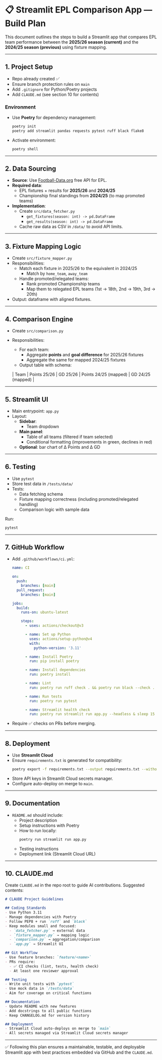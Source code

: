 # 📋 Streamlit EPL Comparison App — Build Plan

This document outlines the steps to build a Streamlit app that compares EPL team performance between the **2025/26 season (current)** and the **2024/25 season (previous)** using fixture mapping.

---

## 1. Project Setup
- Repo already created ✅
- Ensure branch protection rules on `main`
- Add `.gitignore` for Python/Poetry projects
- Add `CLAUDE.md` (see section 10 for contents)

### Environment
- Use **Poetry** for dependency management:
  ```bash
  poetry init
  poetry add streamlit pandas requests pytest ruff black flake8
  ```
- Activate environment:
  ```bash
  poetry shell
  ```

---

## 2. Data Sourcing
- **Source**: Use [Football-Data.org](https://www.football-data.org/) free API for EPL.
- **Required data**:
  - EPL fixtures + results for **2025/26** and **2024/25**
  - Championship final standings from **2024/25** (to map promoted teams)
- **Implementation**:
  - Create `src/data_fetcher.py`
    - `get_fixtures(season: int) -> pd.DataFrame`
    - `get_results(season: int) -> pd.DataFrame`
  - Cache raw data as CSV in `/data/` to avoid API limits.

---

## 3. Fixture Mapping Logic
- Create `src/fixture_mapper.py`
- Responsibilities:
  - Match each fixture in 2025/26 to the equivalent in 2024/25
    - Match by `home_team`, `away_team`
  - Handle promoted/relegated teams:
    - Rank promoted Championship teams
    - Map them to relegated EPL teams (1st → 18th, 2nd → 19th, 3rd → 20th)
- Output: dataframe with aligned fixtures.

---

## 4. Comparison Engine
- Create `src/comparison.py`
- Responsibilities:
  - For each team:
    - Aggregate **points** and **goal difference** for 2025/26 fixtures
    - Aggregate the same for mapped 2024/25 fixtures
  - Output table with schema:

  | Team | Points 25/26 | GD 25/26 | Points 24/25 (mapped) | GD 24/25 (mapped) |

---

## 5. Streamlit UI
- Main entrypoint: `app.py`
- Layout:
  - **Sidebar**:
    - Team dropdown
  - **Main panel**:
    - Table of all teams (filtered if team selected)
    - Conditional formatting (improvements in green, declines in red)
  - **Optional**: bar chart of Δ Points and Δ GD

---

## 6. Testing
- Use `pytest`
- Store test data in `/tests/data/`
- Tests:
  - Data fetching schema
  - Fixture mapping correctness (including promoted/relegated handling)
  - Comparison logic with sample data

Run:
```bash
pytest
```

---

## 7. GitHub Workflow
- Add `.github/workflows/ci.yml`:

  ```yaml
  name: CI

  on:
    push:
      branches: [main]
    pull_request:
      branches: [main]

  jobs:
    build:
      runs-on: ubuntu-latest

      steps:
        - uses: actions/checkout@v3

        - name: Set up Python
          uses: actions/setup-python@v4
          with:
            python-version: '3.11'

        - name: Install Poetry
          run: pip install poetry

        - name: Install dependencies
          run: poetry install

        - name: Lint
          run: poetry run ruff check . && poetry run black --check .

        - name: Run tests
          run: poetry run pytest

        - name: Streamlit health check
          run: poetry run streamlit run app.py --headless & sleep 15
  ```

- Require ✅ checks on PRs before merging.

---

## 8. Deployment
- Use **Streamlit Cloud**
- Ensure `requirements.txt` is generated for compatibility:
  ```bash
  poetry export -f requirements.txt --output requirements.txt --without-hashes
  ```
- Store API keys in Streamlit Cloud secrets manager.
- Configure auto-deploy on merge to `main`.

---

## 9. Documentation
- `README.md` should include:
  - Project description
  - Setup instructions with Poetry
  - How to run locally:
    ```bash
    poetry run streamlit run app.py
    ```
  - Testing instructions
  - Deployment link (Streamlit Cloud URL)

---

## 10. CLAUDE.md
Create `CLAUDE.md` in the repo root to guide AI contributions. Suggested contents:

```markdown
# CLAUDE Project Guidelines

## Coding Standards
- Use Python 3.11
- Manage dependencies with Poetry
- Follow PEP8 + run `ruff` and `black`
- Keep modules small and focused:
  - `data_fetcher.py` → external data
  - `fixture_mapper.py` → mapping logic
  - `comparison.py` → aggregation/comparison
  - `app.py` → Streamlit UI

## Git Workflow
- Use feature branches: `feature/<name>`
- PRs require:
  - ✅ CI checks (lint, tests, health check)
  - At least one reviewer approval

## Testing
- Write unit tests with `pytest`
- Use mock data in `/tests/data`
- Aim for coverage on critical functions

## Documentation
- Update README with new features
- Add docstrings to all public functions
- Keep CHANGELOG.md for version history

## Deployment
- Streamlit Cloud auto-deploys on merge to `main`
- All secrets managed via Streamlit Cloud secrets manager
```

---

✅ Following this plan ensures a maintainable, testable, and deployable Streamlit app with best practices embedded via GitHub and the `CLAUDE.md`.
